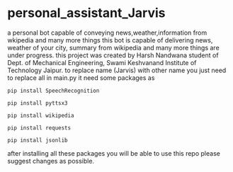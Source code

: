 # personal_assistant_Jarvis
 a personal bot capable of conveying news,weather,information from wkipedia and many more things
 this bot is capable of delivering news, weather of your city, summary from wikipedia and many more things are under progress.
 this project was created by Harsh Nandwana student of Dept. of Mechanical Engineering, Swami Keshvanand Institute of Technology Jaipur.
 to replace name (Jarvis) with other name you just need to replace all in main.py
 it need some packages as
 ```
 pip install SpeechRecognition
 ```
 ```
 pip install pyttsx3
 ```
 ```
 pip install wikipedia
 ```
 ```
 pip install requests
 ```
 ```
 pip install jsonlib
 ```
after installing all these packages you will be able to use this repo
please suggest changes as possible.
